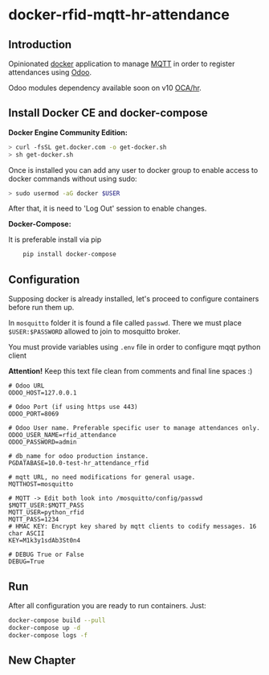 # docker-rfid-mqtt-hr-attendance

## Introduction

Opinionated [docker](https://www.docker.com) application to manage
[MQTT](http://mqtt.org) in order to register attendances using
[Odoo](www.odoo.com).

Odoo modules dependency available soon on v10
[OCA/hr](https://github.com/OCA/hr).

## Install Docker CE and docker-compose

**Docker Engine Community Edition:**

```bash
> curl -fsSL get.docker.com -o get-docker.sh
> sh get-docker.sh
```

Once is installed you can add any user to docker group to enable access to
docker commands without using sudo:

```bash
> sudo usermod -aG docker $USER
```

After that, it is need to 'Log Out' session to enable changes.

**Docker-Compose:**

It is preferable install via pip

```bash
    pip install docker-compose
```

## Configuration

Supposing docker is already installed, let's proceed to configure containers
before run them up.

In ``mosquitto`` folder it is found a file called ``passwd``. There we must
place ``$USER:$PASSWORD`` allowed to join to mosquitto broker.

You must provide variables using ``.env`` file in order to configure mqqt
python client


**Attention!** Keep this text file clean from comments and final line spaces :)

```env
# Odoo URL
ODOO_HOST=127.0.0.1

# Odoo Port (if using https use 443)
ODOO_PORT=8069

# Odoo User name. Preferable specific user to manage attendances only.
ODOO_USER_NAME=rfid_attendance
ODOO_PASSWORD=admin

# db_name for odoo production instance.
PGDATABASE=10.0-test-hr_attendance_rfid

# mqtt URL, no need modifications for general usage.
MQTTHOST=mosquitto

# MQTT -> Edit both look into /mosquitto/config/passwd $MQTT_USER:$MQTT_PASS
MQTT_USER=python_rfid
MQTT_PASS=1234
# HMAC KEY: Encrypt key shared by mqtt clients to codify messages. 16 char ASCII
KEY=M1k3y1sdAb3St0n4

# DEBUG True or False
DEBUG=True
```

## Run

After all configuration you are ready to run containers. Just:

```bash
docker-compose build --pull
docker-compose up -d
docker-compose logs -f
```

## New Chapter